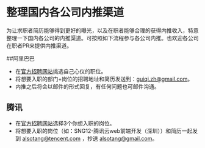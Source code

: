 # 整理国内各公司内推渠道

为让求职者简历能够得到更好的曝光，以及在职者能够合理的获得内推收入，特意整理一下国内各公司的内推渠道。可按照如下流程参与各公司内推。也欢迎各公司在职者PR来提供内推渠道。

##阿里巴巴
* 在[官方招聘网站](https://job.alibaba.com/zhaopin/index.htm)挑选自己心仪的职位。
* 将想要入职的部门+岗位的招聘地址和简历发送到：guiqi.zh@gmail.com。
* 内推之后将会以邮件的形式回复，有任何问题也可邮件沟通。

## 腾讯
* 在[官方招聘网站](http://hr.tencent.com/)选择3个你想入职的岗位。
* 将想要入职的岗位（如：SNG12-腾讯云web前端开发（深圳））和简历一起发到 alsotang@tencent.com ，抄送 alsotang@gmail.com。
